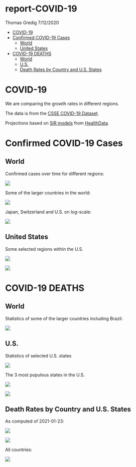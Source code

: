 report-COVID-19
================
Thomas Gredig
7/12/2020

  - [COVID-19](#covid-19)
  - [Confirmed COVID-19 Cases](#confirmed-covid-19-cases)
      - [World](#world)
      - [United States](#united-states)
  - [COVID-19 DEATHS](#covid-19-deaths)
      - [World](#world-1)
      - [U.S.](#u.s.)
      - [Death Rates by Country and U.S.
        States](#death-rates-by-country-and-u.s.-states)

# COVID-19

We are comparing the growth rates in different regions.

The data is from the [CSSE COVID-19
Dataset](https://github.com/CSSEGISandData/COVID-19).

Projections based on [SIR
models](https://www.maa.org/press/periodicals/loci/joma/the-sir-model-for-spread-of-disease-the-differential-equation-model)
from [HealthData](https://covid19.healthdata.org/projections).

# Confirmed COVID-19 Cases

## World

Confirmed cases over time for different regions:

![](README_files/figure-gfm/unnamed-chunk-4-1.png)<!-- -->

Some of the larger countries in the world:

![](README_files/figure-gfm/unnamed-chunk-5-1.png)<!-- -->

Japan, Switzerland and U.S. on log-scale:

![](README_files/figure-gfm/unnamed-chunk-6-1.png)<!-- -->

## United States

Some selected regions within the U.S.

![](README_files/figure-gfm/unnamed-chunk-7-1.png)<!-- -->

![](README_files/figure-gfm/unnamed-chunk-8-1.png)<!-- -->

# COVID-19 DEATHS

## World

Statistics of some of the larger countries including Brazil:

![](README_files/figure-gfm/unnamed-chunk-11-1.png)<!-- -->

## U.S.

Statistics of selected U.S. states

![](README_files/figure-gfm/unnamed-chunk-12-1.png)<!-- -->

The 3 most populous states in the U.S.

![](README_files/figure-gfm/unnamed-chunk-13-1.png)<!-- -->

![](README_files/figure-gfm/unnamed-chunk-14-1.png)<!-- -->

## Death Rates by Country and U.S. States

As computed of 2021-01-23:

![](README_files/figure-gfm/unnamed-chunk-15-1.png)<!-- -->

![](README_files/figure-gfm/unnamed-chunk-16-1.png)<!-- -->

All countries:

![](README_files/figure-gfm/unnamed-chunk-17-1.png)<!-- -->
